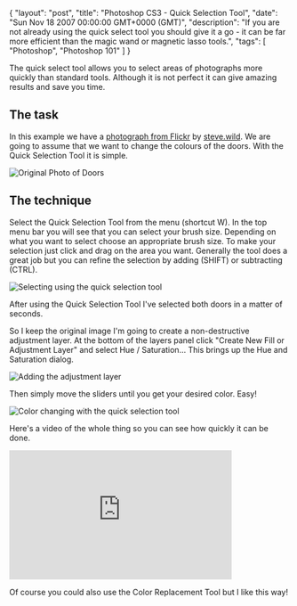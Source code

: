 {
  "layout": "post",
  "title": "Photoshop CS3 - Quick Selection Tool",
  "date": "Sun Nov 18 2007 00:00:00 GMT+0000 (GMT)",
  "description": "If you are not already using the quick select tool you should give it a go - it can be far more efficient than the magic wand or magnetic lasso tools.",
  "tags": [
    "Photoshop",
    "Photoshop 101"
  ]
}

The quick select tool allows you to select areas of photographs more quickly than standard tools. Although it is not perfect it can give amazing results and save you time. 

## The task

In this example we have a [photograph from Flickr][1] by [steve.wild][2]. We are going to assume that we want to change the colours of the doors. With the Quick Selection Tool it is simple.

![Original Photo of Doors][3] 

## The technique

Select the Quick Selection Tool from the menu (shortcut W). In the top menu bar you will see that you can select your brush size. Depending on what you want to select choose an appropriate brush size. To make your selection just click and drag on the area you want. Generally the tool does a great job but you can refine the selection by adding (SHIFT) or subtracting (CTRL).

![Selecting using the quick selection tool][4] 

After using the Quick Selection Tool I've selected both doors in a matter of seconds.

So I keep the original image I'm going to create a non-destructive adjustment layer. At the bottom of the layers panel click "Create New Fill or Adjustment Layer" and select Hue / Saturation... This brings up the Hue and Saturation dialog.

![Adding the adjustment layer][5] 

Then simply move the sliders until you get your desired color. Easy!

![Color changing with the quick selection tool][6] 

Here's a video of the whole thing so you can see how quickly it can be done. 

<iframe src="http://player.vimeo.com/video/33020832?title=0&amp;byline=0&amp;portrait=0" width="400" height="232" frameborder="0" webkitAllowFullScreen mozallowfullscreen allowFullScreen></iframe>

Of course you could also use the Color Replacement Tool but I like this way!

 [1]: http://www.flickr.com/photos/stevewilde/189604745/
 [2]: http://www.flickr.com/photos/stevewilde/
 [3]: http://shapeshed.com/images/articles/doors_original.jpg
 [4]: http://shapeshed.com/images/articles/quick_select.jpg
 [5]: http://shapeshed.com/images/articles/adjustment_layer.jpg
 [6]: http://shapeshed.com/images/articles/doors_final.jpg
